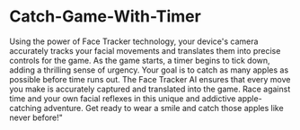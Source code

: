 # Catch-Game-With-Timer

Using the power of Face Tracker technology, your device's camera accurately tracks your facial movements and translates them into precise controls for the game. 
As the game starts, a timer begins to tick down, adding a thrilling sense of urgency. Your goal is to catch as many apples as possible before time runs out. The Face Tracker AI ensures that every move you make is accurately captured and translated into the game.
Race against time and your own facial reflexes in this unique and addictive apple-catching adventure. Get ready to wear a smile and catch those apples like never before!"
